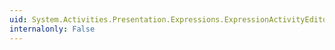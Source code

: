 ```yaml
---
uid: System.Activities.Presentation.Expressions.ExpressionActivityEditor.UseLocationExpressionProperty
internalonly: False
---
```

